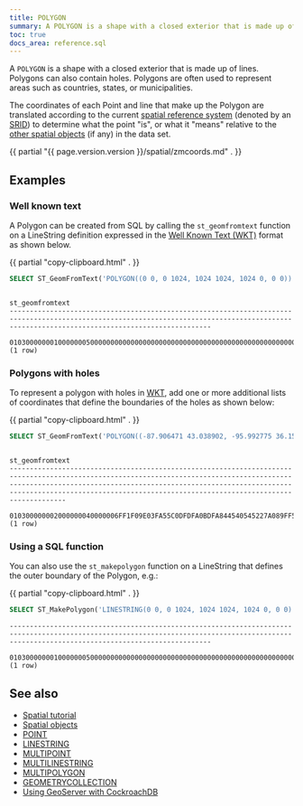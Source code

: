 ```yaml
---
title: POLYGON
summary: A POLYGON is a shape with a closed exterior that is made up of lines.
toc: true
docs_area: reference.sql
---
```


A `POLYGON` is a shape with a closed exterior that is made up of lines. Polygons can also contain holes.  Polygons are often used to represent areas such as countries, states, or municipalities.

The coordinates of each Point and line that make up the Polygon are translated according to the current [spatial reference system](spatial-glossary.html#spatial-reference-system) (denoted by an [SRID](spatial-glossary.html#srid)) to determine what the point "is", or what it "means" relative to the [other spatial objects](spatial-features.html#spatial-objects) (if any) in the data set.

{{ partial "{{ page.version.version }}/spatial/zmcoords.md" . }}

## Examples

### Well known text

A Polygon can be created from SQL by calling the `st_geomfromtext` function on a LineString definition expressed in the [Well Known Text (WKT)](spatial-glossary.html#wkt) format as shown below.

{{ partial "copy-clipboard.html" . }}
~~~ sql
SELECT ST_GeomFromText('POLYGON((0 0, 0 1024, 1024 1024, 1024 0, 0 0))');
~~~

~~~
                                                                                       st_geomfromtext
----------------------------------------------------------------------------------------------------------------------------------------------------------------------------------------------
  010300000001000000050000000000000000000000000000000000000000000000000000000000000000009040000000000000904000000000000090400000000000009040000000000000000000000000000000000000000000000000
(1 row)
~~~

### Polygons with holes

To represent a polygon with holes in [WKT](spatial-glossary.html#wkt), add one or more additional lists of coordinates that define the boundaries of the holes as shown below:

{{ partial "copy-clipboard.html" . }}
~~~ sql
SELECT ST_GeomFromText('POLYGON((-87.906471 43.038902, -95.992775 36.153980, -75.704722 36.076944, -87.906471 43.038902), (-87.623177 41.881832, -90.199402 38.627003, -82.446732 38.413651, -87.623177 41.881832))');
~~~

~~~
                                                                                                                                           st_geomfromtext
------------------------------------------------------------------------------------------------------------------------------------------------------------------------------------------------------------------------------------------------------------------------------------------------------
  010300000002000000040000006FF1F09E03FA55C0DFDFA0BDFA844540545227A089FF57C0791EDC9DB513424064B14D2A1AED52C0CCCF0D4DD90942406FF1F09E03FA55C0DFDFA0BDFA84454004000000A4A7C821E2E755C07C48F8DEDFF0444073309B00C38C56C038BF61A241504340E884D041979C54C0967A1684F2344340A4A7C821E2E755C07C48F8DEDFF04440
(1 row)
~~~

### Using a SQL function

You can also use the `st_makepolygon` function on a LineString that defines the outer boundary of the Polygon, e.g.:

{{ partial "copy-clipboard.html" . }}
~~~ sql
SELECT ST_MakePolygon('LINESTRING(0 0, 0 1024, 1024 1024, 1024 0, 0 0)');
~~~

~~~
----------------------------------------------------------------------------------------------------------------------------------------------------------------------------------------------
  010300000001000000050000000000000000000000000000000000000000000000000000000000000000009040000000000000904000000000000090400000000000009040000000000000000000000000000000000000000000000000
(1 row)
~~~

## See also

- [Spatial tutorial](spatial-tutorial.html)
- [Spatial objects](spatial-features.html#spatial-objects)
- [POINT](point.html)
- [LINESTRING](linestring.html)
- [MULTIPOINT](multipoint.html)
- [MULTILINESTRING](multilinestring.html)
- [MULTIPOLYGON](multipolygon.html)
- [GEOMETRYCOLLECTION](geometrycollection.html)
- [Using GeoServer with CockroachDB](geoserver.html)
